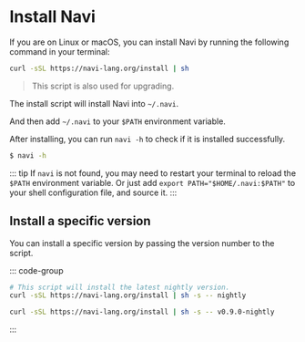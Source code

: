 # Install Navi

If you are on Linux or macOS, you can install Navi by running the following command in your terminal:

```bash
curl -sSL https://navi-lang.org/install | sh
```

> This script is also used for upgrading.

The install script will install Navi into `~/.navi`.

And then add `~/.navi` to your `$PATH` environment variable.

After installing, you can run `navi -h` to check if it is installed successfully.

```bash
$ navi -h
```

::: tip
If `navi` is not found, you may need to restart your terminal to reload the `$PATH` environment variable.
Or just add `export PATH="$HOME/.navi:$PATH"` to your shell configuration file, and source it.
:::

## Install a specific version

You can install a specific version by passing the version number to the script.

::: code-group

```bash [Latest Nightly]
# This script will install the latest nightly version.
curl -sSL https://navi-lang.org/install | sh -s -- nightly
```

```bash [Special Version]
curl -sSL https://navi-lang.org/install | sh -s -- v0.9.0-nightly
```

:::
